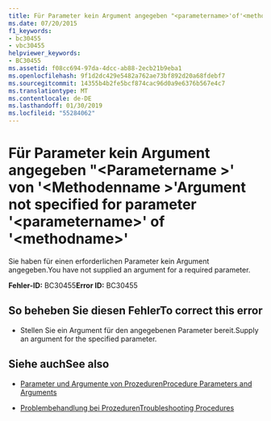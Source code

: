 ```yaml
---
title: Für Parameter kein Argument angegeben "<parametername>'of'<methodname>"
ms.date: 07/20/2015
f1_keywords:
- bc30455
- vbc30455
helpviewer_keywords:
- BC30455
ms.assetid: f08cc694-97da-4dcc-ab88-2ecb21b9eba1
ms.openlocfilehash: 9f1d2dc429e5482a762ae73bf892d20a68fdebf7
ms.sourcegitcommit: 14355b4b2fe5bcf874cac96d0a9e6376b567e4c7
ms.translationtype: MT
ms.contentlocale: de-DE
ms.lasthandoff: 01/30/2019
ms.locfileid: "55284062"
---
```

# <a name="argument-not-specified-for-parameter-parametername-of-methodname"></a><span data-ttu-id="6b549-102">Für Parameter kein Argument angegeben "\<Parametername >' von '\<Methodenname >'</span><span class="sxs-lookup"><span data-stu-id="6b549-102">Argument not specified for parameter '\<parametername>' of '\<methodname>'</span></span>
<span data-ttu-id="6b549-103">Sie haben für einen erforderlichen Parameter kein Argument angegeben.</span><span class="sxs-lookup"><span data-stu-id="6b549-103">You have not supplied an argument for a required parameter.</span></span>  
  
 <span data-ttu-id="6b549-104">**Fehler-ID:** BC30455</span><span class="sxs-lookup"><span data-stu-id="6b549-104">**Error ID:** BC30455</span></span>  
  
## <a name="to-correct-this-error"></a><span data-ttu-id="6b549-105">So beheben Sie diesen Fehler</span><span class="sxs-lookup"><span data-stu-id="6b549-105">To correct this error</span></span>  
  
-   <span data-ttu-id="6b549-106">Stellen Sie ein Argument für den angegebenen Parameter bereit.</span><span class="sxs-lookup"><span data-stu-id="6b549-106">Supply an argument for the specified parameter.</span></span>  
  
## <a name="see-also"></a><span data-ttu-id="6b549-107">Siehe auch</span><span class="sxs-lookup"><span data-stu-id="6b549-107">See also</span></span>
- [<span data-ttu-id="6b549-108">Parameter und Argumente von Prozeduren</span><span class="sxs-lookup"><span data-stu-id="6b549-108">Procedure Parameters and Arguments</span></span>](../../visual-basic/programming-guide/language-features/procedures/procedure-parameters-and-arguments.md)

- [<span data-ttu-id="6b549-109">Problembehandlung bei Prozeduren</span><span class="sxs-lookup"><span data-stu-id="6b549-109">Troubleshooting Procedures</span></span>](../../visual-basic/programming-guide/language-features/procedures/troubleshooting-procedures.md)

